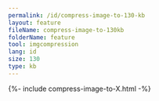 ```yaml
---
permalink: /id/compress-image-to-130-kb
layout: feature
fileName: compress-image-to-130kb
folderName: feature
tool: imgcompression
lang: id
size: 130
type: kb
---
```


{%- include compress-image-to-X.html -%}
